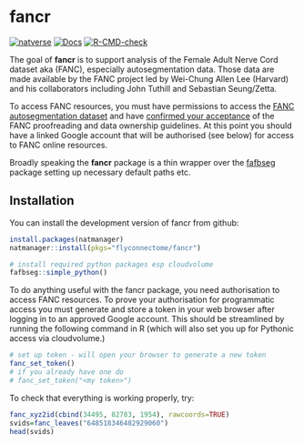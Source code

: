 # fancr

<!-- badges: start -->
[![natverse](https://img.shields.io/badge/natverse-Part%20of%20the%20natverse-a241b6)](https://natverse.github.io)
[![Docs](https://img.shields.io/badge/docs-100%25-brightgreen.svg)](https://flyconnectome.github.io/fancr/reference/)
[![R-CMD-check](https://github.com/flyconnectome/fanc/workflows/R-CMD-check/badge.svg)](https://github.com/flyconnectome/fanc/actions)
<!-- badges: end -->

The goal of **fancr** is to support analysis of the Female Adult
Nerve Cord dataset aka (FANC), especially autosegmentation data. Those 
data are made available by the FANC project led by Wei-Chung Allen Lee (Harvard) and his collaborators including John Tuthill and Sebastian Seung/Zetta. 

To access FANC resources, you must have permissions to access the [FANC
autosegmentation
dataset](https://fanc-reconstruction.slack.com/archives/C01RZP5JH9C/p1616522511001900)
and have [confirmed your
acceptance](https://fanc-reconstruction.slack.com/archives/C01RZP5JH9C/p1617404290005300)
of the FANC proofreading and data ownership guidelines. At this point you should
have a linked Google account that will be authorised (see below) for access to
FANC online resources.

Broadly speaking the **fancr** package is a thin wrapper over the 
[fafbseg](https://github.com/natverse/fafbseg) package setting up necessary 
default paths etc.

## Installation

You can install the development version of fancr from github:

```r
install.packages(natmanager)
natmanager::install(pkgs="flyconnectome/fancr")

# install required python packages esp cloudvolume
fafbseg::simple_python()
```

To do anything useful with the fancr package, you need authorisation to access
FANC resources. To prove your authorisation for programmatic access you must
generate and store a token in your web browser after logging in to an approved
Google account. This should be streamlined by running the following command in R
(which will also set you up for Pythonic access via cloudvolume.)

```r
# set up token - will open your browser to generate a new token
fanc_set_token()
# if you already have one do 
# fanc_set_token("<my token>")
```

To check that everything is working properly, try:

```r
fanc_xyz2id(cbind(34495, 82783, 1954), rawcoords=TRUE)
svids=fanc_leaves("648518346482929060")
head(svids)
```
